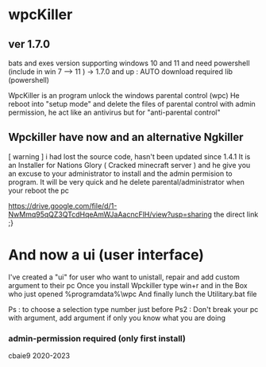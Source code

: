 # wpcKiller
## ver 1.7.0
bats and exes version
supporting windows 10 and 11  and need powershell (include in win 7 --> 11 )
-> 1.7.0 and up : AUTO download required lib (powershell)

WpcKiller is an program unlock the windows parental control (wpc)
He reboot into "setup mode" and delete the files of parental control with admin permission, he act like an antivirus but for "anti-parental control"

## Wpckiller have now and an alternative Ngkiller 
[ warning ] i had lost the source code, hasn't been updated since 1.4.1
It is an Installer for Nations Glory ( Cracked minecraft server ) and he give you an excuse to your administrator to install and the admin permision to program. It will be very quick and he delete parental/administrator when your reboot the pc

https://drive.google.com/file/d/1-NwMmq95qQZ3QTcdHqeAmWJaAacncFlH/view?usp=sharing the direct link ;}

# And now a ui (user interface)
I've created a "ui" for user who want to unistall, repair and add custom argument to their pc
Once you install Wpckiller type win+r and in the Box who just opened %programdata%\wpc
And finally lunch the Utilitary.bat file

Ps : to choose a selection type number just before 
Ps2 : Don't break your pc with argument, add argument if only you know what you are doing
### admin-permission required (only first install)

cbaie9 2020-2023

